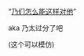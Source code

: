 
“[乃们怎么能这样对他](https://twitter.com/songma/status/851416937158463490#当有人看到此时此刻在发生什么时，发生的是暴力行为)”

aka 乃太过分了吧

(这个可以模仿)
